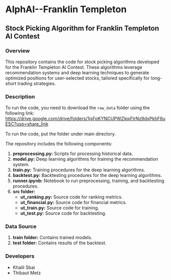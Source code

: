 # AlphAI--Franklin Templeton

## Stock Picking Algorithm for Franklin Templeton AI Contest

### Overview
This repository contains the code for stock picking algorithms developed for the Franklin Templeton AI Contest. These algorithms leverage recommendation systems and deep learning techniques to generate optimized positions for user-selected stocks, tailored specifically for long-short trading strategies.

### Description

To run the code, you need to download the `raw_data` folder using the following link: https://drive.google.com/drive/folders/1jsFpKYNCUPWZlpxFlrNz9dxPkhF6uESC?usp=share_link

To run the code, put the folder under main directory. 

The repository includes the following components:

1. **preprocessing.py:** Scripts for processing historical data.
2. **model.py:** Deep learning algorithms for training the recommendation system.
3. **train.py:** Training procedures for the deep learning algorithms.
4. **backtest.py:** Backtesting procedures for the deep learning algorithms.
5. **runner.ipynb:** Notebook to run preprocessing, training, and backtesting procedures.
6. **src folder:** 
    - **ut_ranking.py:** Source code for ranking metrics.
    - **ut_financial.py:** Source code for financial metrics.
    - **ut_train.py:** Source code for training.
    - **ut_test.py:** Source code for backtesting.

### Data Source

1. **train folder:** Contains trained models.
2. **test folder:** Contains results of the backtest.

### Developers
- Khalil Sbai
- Thibaut Metz
